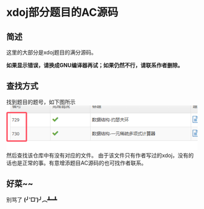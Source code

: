 # xdoj部分题目的AC源码

## 简述

这里的大部分是xdoj题目的满分源码。

**如果显示错误，请换成GNU编译器再试；如果仍然不行，请联系作者删除。**

## 查找方式

找到题目的题号，如下图所示 <br>
![题号](./tihao.png) <br>
然后查找该仓库中有没有对应的文件。
由于该文件只有作者写过的xdoj，没有的话也是正常的事。有意增添题目AC源码的也可找作者联系。

## 好菜~~

别骂了 **(╯‵□′)╯︵┻━┻**
